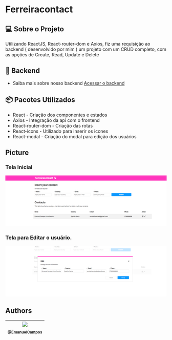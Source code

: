 # Ferreiracontact #

## :computer: Sobre o Projeto

Utilizando ReactJS, React-router-dom e Axios, fiz uma requisição ao backend ( desenvolvido por mim ) um projeto com um
CRUD completo, com as opções de Create, Read, Update e Delete

## :satellite: Backend
* Saiba mais sobre nosso backend 
[Acessar o backend](https://github.com/EmanuelCampos/Ferreiracontact_backend)

## :package: Pacotes Utilizados
* React - Criação dos componentes e estados
* Axios - Integração da api com o frontend
* React-router-dom - Criação das rotas
* React-icons - Utilizado para inserir os icones
* React-modal - Criação do modal para edição dos usuários

## Picture

### Tela Inicial
![ScreenPicture](https://github.com/EmanuelCampos/Ferreiracontact_frontend/blob/master/images/Tela1.png)

### Tela para Editar o usuário.
![ScreenPicture](https://github.com/EmanuelCampos/Ferreiracontact_frontend/blob/master/images/Tela2.png)

## Authors

| [<img src="https://avatars2.githubusercontent.com/u/16262455?s=115&v=3"><br><sub>@EmanuelCampos</sub>](https://github.com/EmanuelCampos) |
| :------------------------------------------------------------------------------------------------------------------------------: |